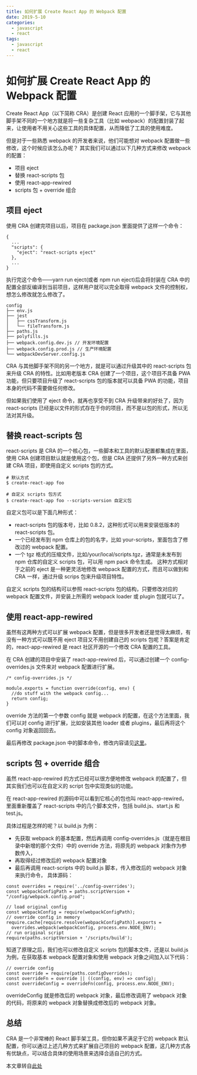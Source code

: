 ```yaml
---
title: 如何扩展 Create React App 的 Webpack 配置
date: 2019-5-10
categories:
  - javascript
  - react
tags:
  - javascript
  - react
---
```


# 如何扩展 Create React App 的 Webpack 配置

Create React App（以下简称 CRA）是创建 React 应用的一个脚手架，它与其他脚手架不同的一个地方就是将一些复杂工具（比如 webpack）的配置封装了起来，让使用者不用关心这些工具的具体配置，从而降低了工具的使用难度。

但是对于一些熟悉 webpack 的开发者来说，他们可能想对 webpack 配置做一些修改，这个时候应该怎么办呢？
其实我们可以通过以下几种方式来修改 webpack 的配置：

- 项目 eject
- 替换 react-scripts 包
- 使用 react-app-rewired
- scripts 包 + override 组合

## 项目 eject

使用 CRA 创建完项目以后，项目在 package.json 里面提供了这样一个命令：

```
{
  ...
  "scripts": {
    "eject": "react-scripts eject"
  },
  ...
}
```

执行完这个命令——yarn run eject(或者 npm run eject)后会将封装在 CRA 中的配置全部反编译到当前项目，这样用户就可以完全取得 webpack 文件的控制权，想怎么修改就怎么修改了。

```
config
├── env.js
├── jest
│   ├── cssTransform.js
│   └── fileTransform.js
├── paths.js
├── polyfills.js
├── webpack.config.dev.js // 开发环境配置
├── webpack.config.prod.js // 生产环境配置
└── webpackDevServer.config.js
```

CRA 与其他脚手架不同的另一个地方，就是可以通过升级其中的 react-scripts 包来升级 CRA 的特性。比如用老版本 CRA 创建了一个项目，这个项目不具备 PWA 功能，但只要项目升级了 react-scripts 包的版本就可以具备 PWA 的功能，项目本身的代码不需要做任何修改。

但如果我们使用了 eject 命令，就再也享受不到 CRA 升级带来的好处了，因为 react-scripts 已经是以文件的形式存在于你的项目，而不是以包的形式，所以无法对其升级。

## 替换 react-scripts 包

react-scripts 是 CRA 的一个核心包，一些脚本和工具的默认配置都集成在里面，使用 CRA 创建项目默认就是使用这个包，但是 CRA 还提供了另外一种方式来创建 CRA 项目，即使用自定义 scripts 包的方式。

```
# 默认方式
$ create-react-app foo

# 自定义 scripts 包方式
$ create-react-app foo --scripts-version 自定义包
```

自定义包可以是下面几种形式：

- react-scripts 包的版本号，比如 0.8.2，这种形式可以用来安装低版本的 react-scripts 包。
- 一个已经发布到 npm 仓库上的包的名字，比如 your-scripts，里面包含了修改过的 webpack 配置。
- 一个 tgz 格式的压缩文件，比如/your/local/scripts.tgz，通常是未发布到 npm 仓库的自定义 scripts 包，可以用 npm pack 命令生成。
  这种方式相对于之前的 eject 是一种更灵活地修改 webpack 配置的方式，而且可以做到和 CRA 一样，通过升级 scrips 包来升级项目特性。

自定义 scripts 包的结构可以参照 react-scripts 包的结构，只要修改对应的 webpack 配置文件，并安装上所需的 webpack loader 或 plugin 包就可以了。

## 使用 react-app-rewired

虽然有这两种方式可以扩展 webpack 配置，但是很多开发者还是觉得太麻烦，有没有一种方式可以既不用 eject 项目又不用创建自己的 scripts 包呢？答案是肯定的，react-app-rewired 是 react 社区开源的一个修改 CRA 配置的工具。

在 CRA 创建的项目中安装了 react-app-rewired 后，可以通过创建一个 config-overrides.js 文件来对 webpack 配置进行扩展。

```
/* config-overrides.js */

module.exports = function override(config, env) {
  //do stuff with the webpack config...
  return config;
}
```

override 方法的第一个参数 config 就是 webpack 的配置，在这个方法里面，我们可以对 config 进行扩展，比如安装其他 loader 或者 plugins，最后再将这个 config 对象返回回去。

最后再修改 package.json 中的脚本命令，修改内容请见[这里](https://zhaozhiming.github.io/blog/2018/01/08/create-react-app-override-webpack-config/)。

## scripts 包 + override 组合

虽然 react-app-rewired 的方式已经可以很方便地修改 webpack 的配置了，但其实我们也可以在自定义的 script 包中实现类似的功能。

在 react-app-rewired 的源码中可以看到它核心的包也叫 react-app-rewired，里面重新覆盖了 react-scripts 中的几个脚本文件，包括 build.js、start.js 和 test.js。

具体过程是怎样的呢？以 build.js 为例：

- 先获取 webpack 的基本配置，然后再调用 config-overrides.js（就是在根目录中新增的那个文件）中的 override 方法，将原先的 webpack 对象作为参数传入，
- 再取得经过修改后的 webpack 配置对象
- 最后再调用 react-scripts 中的 build.js 脚本，传入修改后的 webpack 对象来执行命令，
  具体源码：

```
const overrides = require('../config-overrides');
const webpackConfigPath = paths.scriptVersion + "/config/webpack.config.prod";

// load original config
const webpackConfig = require(webpackConfigPath);
// override config in memory
require.cache[require.resolve(webpackConfigPath)].exports =
  overrides.webpack(webpackConfig, process.env.NODE_ENV);
// run original script
require(paths.scriptVersion + '/scripts/build');
```

知道了原理之后，我们也可以修改自定义 scripts 包的脚本文件，还是以 build.js 为例，在获取基本 webpack 配置对象和使用 webpack 对象之间加入以下代码：

```
// override config
const override = require(paths.configOverrides);
const overrideFn = override || ((config, env) => config);
const overrideConfig = overrideFn(config, process.env.NODE_ENV);
```

overrideConfig 就是修改后的 webpack 对象，最后修改调用了 webpack 对象的代码，将原来的 webpack 对象替换成修改后的 webpack 对象。

## 总结

CRA 是一个非常棒的 React 脚手架工具，但你如果不满足于它的 webpack 默认配置，你可以通过上述几种方式来扩展自己项目的 webpack 配置，这几种方式各有优缺点，可以结合具体的使用场景来选择合适自己的方式。

本文章转自[此处](https://zhaozhiming.github.io/blog/2018/01/08/create-react-app-override-webpack-config/)
